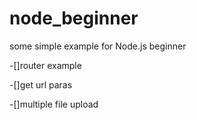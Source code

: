 # node_beginner
some simple example for Node.js beginner

-[]router example

-[]get url paras

-[]multiple file upload